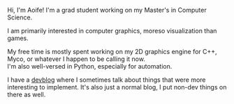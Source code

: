 Hi, I'm Aoife! I'm a grad student working on my Master's in Computer Science.<br>

I am primarily interested in computer graphics, moreso visualization than games.

My free time is mostly spent working on my 2D graphics engine for C++, Myco, or whatever I happen to be calling it now.<br>
I'm also well-versed in Python, especially for automation.

I have a [devblog](hash-collision.com) where I sometimes talk about things that were more interesting to implement.
It's also just a normal blog, I put non-dev things on there as well.
